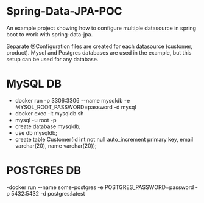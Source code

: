 # Spring-Data-JPA-POC
An example project showing how to configure multiple datasource in spring boot to work with spring-data-jpa.

Separate @Configuration files are created for each datasource (customer, product). Mysql and Postgres databases are used in the example, but this setup can be used for any database.

# MySQL DB
- docker run -p 3306:3306 --name mysqldb -e MYSQL_ROOT_PASSWORD=password -d mysql
- docker exec -it mysqldb sh
- mysql -u root -p
- create database mysqldb;
- use db mysqldb;
- create table Customer(id int not null auto_increment primary key, email varchar(20), name varchar(20));

# POSTGRES DB
-docker run --name some-postgres -e POSTGRES_PASSWORD=password -p 5432:5432 -d postgres:latest

